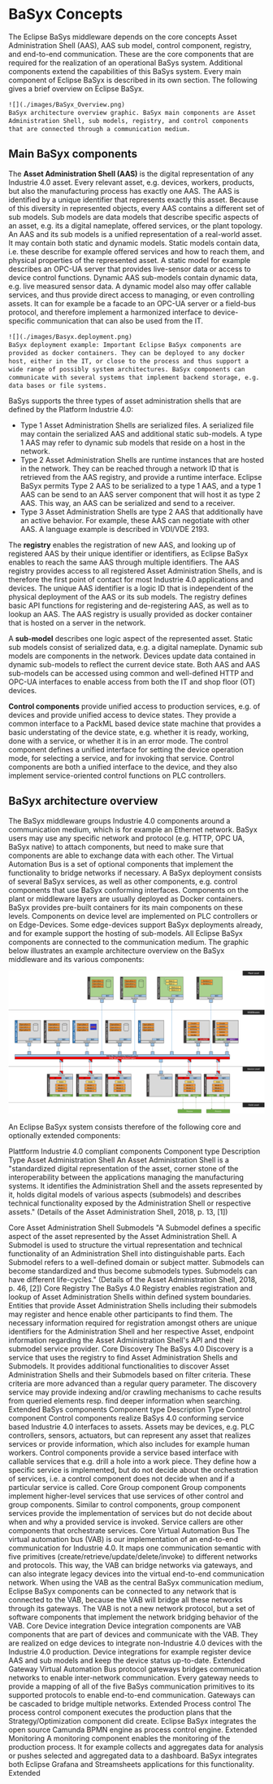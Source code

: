 # BaSyx Concepts

The Eclipse BaSys middleware depends on the core concepts Asset Administration Shell (AAS), AAS sub model, control component, registry, and end-to-end communication. These are the core components that are required for the realization of an operational BaSys system. Additional components extend the capabilities of this BaSys system. Every main component of Eclipse BaSyx is described in its own section. The following gives a brief overview on Eclipse BaSyx.

````{sidebar}
![](./images/BaSyx_Overview.png)
BaSyx architecture overview graphic. BaSyx main components are Asset Administration Shell, sub models, registry, and control components that are connected through a communication medium.
````

## Main BaSyx components
The **Asset Administration Shell (AAS)** is the digital representation of any Industrie 4.0 asset. Every relevant asset, e.g. devices, workers, products, but also the manufacturing process has exactly one AAS. The AAS is identified by a unique identifier that represents exactly this asset. Because of this diversity in represented objects, every AAS contains a different set of sub models. Sub models are data models that describe specific aspects of an asset, e.g. its a digital nameplate, offered services, or the plant topology. An AAS and its sub models is a unified representation of a real-world asset. It may contain both static and dynamic models. Static models contain data, i.e. these describe for example offered services and how to reach them, and physical properties of the represented asset. A static model for example describes an OPC-UA server that provides live-sensor data or access to device control functions. Dynamic AAS sub-models contain dynamic data, e.g. live measured sensor data. A dynamic model also may offer callable services, and thus provide direct access to managing, or even controlling assets. It can for example be a facade to an OPC-UA server or a field-bus protocol, and therefore implement a harmonized interface to device-specific communication that can also be used from the IT.

````{sidebar}
![](./images/Basyx.deployment.png)
BaSyx deployment example: Important Eclipse BaSyx components are provided as docker containers. They can be deployed to any docker host, either in the IT, or close to the process and thus support a wide range of possibly system architectures. BaSyx components can communicate with several systems that implement backend storage, e.g. data bases or file systems.

````

BaSys supports the three types of asset administration shells that are defined by the Platform Industrie 4.0:

* Type 1 Asset Administration Shells are serialized files. A serialized file may contain the serialized AAS and additional static sub-models. A type 1 AAS may refer to dynamic sub models that reside on a host in the network.
* Type 2 Asset Administration Shells are runtime instances that are hosted in the network. They can be reached through a network ID that is retrieved from the AAS registry, and provide a runtime interface. Eclipse BaSyx permits Type 2 AAS to be serialized to a type 1 AAS, and a type 1 AAS can be send to an AAS server component that will host it as type 2 AAS. This way, an AAS can be serialized and send to a receiver.
* Type 3 Asset Administration Shells are type 2 AAS that additionally have an active behavior. For example, these AAS can negotiate with other AAS. A language example is described in VDI/VDE 2193.

The **registry** enables the registration of new AAS, and looking up of registered AAS by their unique identifier or identifiers, as Eclipse BaSyx enables to reach the same AAS through multiple identifiers. The AAS registry provides access to all registered Asset Administration Shells, and is therefore the first point of contact for most Industrie 4.0 applications and devices. The unique AAS identifier is a logic ID that is independent of the physical deployment of the AAS or its sub models. The registry defines basic API functions for registering and de-registering AAS, as well as to lookup an AAS. The AAS registry is usually provided as docker container that is hosted on a server in the network.

A **sub-model** describes one logic aspect of the represented asset. Static sub models consist of serialized data, e.g. a digital nameplate. Dynamic sub models are components in the network. Devices update data contained in dynamic sub-models to reflect the current device state. Both AAS and AAS sub-models can be accessed using common and well-defined HTTP and OPC-UA interfaces to enable access from both the IT and shop floor (OT) devices.

**Control components** provide unified access to production services, e.g. of devices and provide unified access to device states. They provide a common interface to a PackML based device state machine that provides a basic understating of the device state, e.g. whether it is ready, working, done with a service, or whether it is in an error mode. The control component defines a unified interface for setting the device operation mode, for selecting a service, and for invoking that service. Control components are both a unified interface to the device, and they also implement service-oriented control functions on PLC controllers.


## BaSyx architecture overview

The BaSyx middleware groups Industrie 4.0 components around a communication medium, which is for example an Ethernet network. BaSyx users may use any specific network and protocol (e.g. HTTP, OPC UA, BaSyx native) to attach components, but need to make sure that components are able to exchange data with each other. The Virtual Automation Bus is a set of optional components that implement the functionality to bridge networks if necessary. A BaSyx deployment consists of several BaSyx services, as well as other components, e.g. control components that use BaSyx conforming interfaces. Components on the plant or middleware layers are usually deployed as Docker containers. BaSyx provides pre-built containers for its main components on these levels. Components on device level are implemented on PLC controllers or on Edge-Devices. Some edge-devices support BaSyx deployments already, and for example support the hosting of sub-models. All Eclipse BaSyx components are connected to the communication medium. The graphic below illustrates an example architecture overview on the BaSyx middleware and its various components:

![BaSyx.Architecture Overview.png](./images/1200px-BaSyx.Architecture_Overview.png)


An Eclipse BaSyx system consists therefore of the following core and optionally extended components:

Plattform Industrie 4.0 compliant components
Component type	Description	Type
Asset Administration Shell	An Asset Administration Shell is a "standardized digital representation of the asset, corner stone of the interoperability between the applications managing the manufacturing systems. It identifies the Administration Shell and the assets represented by it, holds digital models of various aspects (submodels) and describes technical functionality exposed by the Administration Shell or respective
assets." (Details of the Asset Administration Shell, 2018, p. 13, [1])

Core
Asset Administration Shell Submodels	"A Submodel defines a specific aspect of the asset represented by the Asset Administration Shell. A Submodel is used to structure the virtual representation and technical functionality of an Administration Shell into distinguishable parts. Each Submodel refers to a well-defined domain or subject matter. Submodels can become standardized and thus become submodels types. Submodels can have different life-cycles." (Details of the Asset Administration Shell, 2018, p. 46, [2])	Core
Registry	The BaSys 4.0 Registry enables registration and lookup of Asset Administration Shells within defined system boundaries. Entities that provide Asset Administration Shells including their submodels may register and hence enable other participants to find them. The necessary information required for registration amongst others are unique identifiers for the Administration Shell and her respective Asset, endpoint information regarding the Asset Administration Shell's API and their submodel service provider.	Core
Discovery	The BaSys 4.0 Discovery is a service that uses the registry to find Asset Administration Shells and Submodels. It provides additional functionalities to discover Asset Administration Shells and their Submodels based on filter criteria. These criteria are more advanced than a regular query parameter. The discovery service may provide indexing and/or crawling mechanisms to cache results from queried elements resp. find deeper information when searching.	Extended
BaSys components
Component type	Description	Type
Control component	Control components realize BaSys 4.0 conforming service based Industrie 4.0 interfaces to assets. Assets may be devices, e.g. PLC controllers, sensors, actuators, but can represent any asset that realizes services or provide information, which also includes for example human workers. Control components provide a service based interface with callable services that e.g. drill a hole into a work piece. They define how a specific service is implemented, but do not decide about the orchestration of services, i.e. a control component does not decide when and if a particular service is called.	Core
Group component	Group components implement higher-level services that use services of other control and group components. Similar to control components, group component services provide the implementation of services but do not decide about when and why a provided service is invoked. Service callers are other components that orchestrate services.	Core
Virtual Automation Bus	The virtual automation bus (VAB) is our implementation of an end-to-end communication for Industrie 4.0. It maps one communication semantic with five primitives (create/retrieve/update/delete/invoke) to different networks and protocols. This way, the VAB can bridge networks via gateways, and can also integrate legacy devices into the virtual end-to-end communication network. When using the VAB as the central BaSyx communication medium, Eclipse BaSyx components can be connected to any network that is connected to the VAB, because the VAB will bridge all these networks through its gateways. The VAB is not a new network protocol, but a set of software components that implement the network bridging behavior of the VAB.	Core
Device integration	Device integration components are VAB components that are part of devices and communicate with the VAB. They are realized on edge devices to integrate non-Industrie 4.0 devices with the Industrie 4.0 production. Device integrations for example register device AAS and sub models and keep the device status up-to-date.	Extended
Gateway	Virtual Automation Bus protocol gateways bridges communication networks to enable inter-network communication. Every gateway needs to provide a mapping of all of the five BaSys communication primitives to its supported protocols to enable end-to-end communication. Gateways can be cascaded to bridge multiple networks.	Extended
Process control	The process control component executes the production plans that the Strategy/Optimization component did create. Eclipse BaSyx integrates the open source Camunda BPMN engine as process control engine.	Extended
Monitoring	A monitoring component enables the monitoring of the production process. It for example collects and aggregates data for analysis or pushes selected and aggregated data to a dashboard. BaSyx integrates both Eclipse Grafana and Streamsheets applications for this functionality.	Extended
